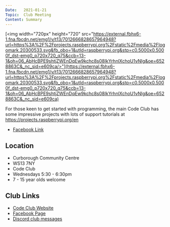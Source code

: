 ```yaml
---
Date:   2021-01-21
Topic:  Club Meeting
Content: Summary
---
```

[<img width="720px" height="720" src="https://external.fbhx6-1.fna.fbcdn.net/emg1/v/t13/7012666828657964948?url=https%3A%2F%2Fprojects.raspberrypi.org%2Fstatic%2Fmedia%2Flogomark.20300533.svg&fb_obo=1&utld=raspberrypi.org&stp=c0.5000x0.5000f_dst-emg0_p720x720_q75&ccb=13-1&oh=06_AbHcBPE9shtjZWEnDqEw9kchc8s08IkYrhnlXchoU1vNIg&oe=6528863C&_nc_sid=e609ca/>"](https://external.fbhx6-1.fna.fbcdn.net/emg1/v/t13/7012666828657964948?url=https%3A%2F%2Fprojects.raspberrypi.org%2Fstatic%2Fmedia%2Flogomark.20300533.svg&fb_obo=1&utld=raspberrypi.org&stp=c0.5000x0.5000f_dst-emg0_p720x720_q75&ccb=13-1&oh=06_AbHcBPE9shtjZWEnDqEw9kchc8s08IkYrhnlXchoU1vNIg&oe=6528863C&_nc_sid=e609ca)

For those keen to get started with programming, the main Code Club has some impressive projects with lots of support tutorials at https://projects.raspberrypi.org/en

* [Facebook Link](https://www.facebook.com/1481985248595237/posts/3432969276830148/)

## Location

* Curborough Community Centre
* WS13 7NY
* Code Club
* Wednesdays 5:30 - 6:30pm
* 7 - 15 year olds welcome

## Club Links

* [Code Club Website](https://lichfield-code-club.github.io/)
* [Facebook Page](https://www.facebook.com/LichfieldCoders)
* [Discord club messages](https://discord.gg/szz6xGK)

